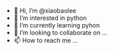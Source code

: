 - 👋 Hi, I’m @xiaobaolee
- 👀 I’m interested in python
- 🌱 I’m currently learning pyhon
- 💞️ I’m looking to collaborate on ...
- 📫 How to reach me ...

<!---
xiaobaolee/xiaobaolee is a ✨ special ✨ repository because its `README.md` (this file) appears on your GitHub profile.
You can click the Preview link to take a look at your changes.
--->
